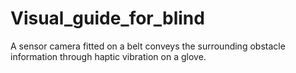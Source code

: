 # Visual_guide_for_blind
A sensor camera fitted on a belt conveys the surrounding obstacle information through haptic vibration on a glove.
